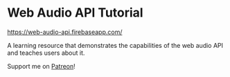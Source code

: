 # Web Audio API Tutorial

https://web-audio-api.firebaseapp.com/

A learning resource that demonstrates the capabilities of the web audio API and teaches users about it.

Support me on [Patreon](https://www.patreon.com/interlucid)!
